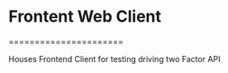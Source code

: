 # Frontent Web Client
======================


Houses Frontend Client for testing driving two Factor API
